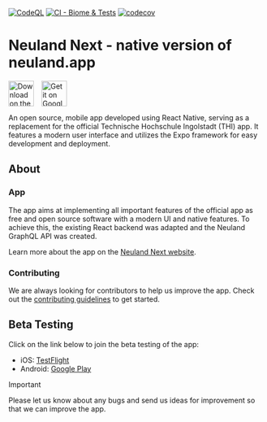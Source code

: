 [![CodeQL](https://github.com/neuland-ingolstadt/neuland.app-native/actions/workflows/codeql.yml/badge.svg)](https://github.com/neuland-ingolstadt/neuland.app-native/actions/workflows/codeql.yml)
[![CI - Biome & Tests](https://github.com/neuland-ingolstadt/neuland.app-native/actions/workflows/ci.yml/badge.svg)](https://github.com/neuland-ingolstadt/neuland.app-native/actions/workflows/ci.yml)
[![codecov](https://codecov.io/gh/neuland-ingolstadt/neuland.app-native/graph/badge.svg?token=P4TWL0KB1F)](https://codecov.io/gh/neuland-ingolstadt/neuland.app-native)

# Neuland Next - native version of neuland.app

<div style="display: flex; align-items: center; gap: 15px;">
  <a href="https://apps.apple.com/app/neuland-next/id1617096811">
    <img alt="Download on the App Store" src="assets/github/Apple_Badge_EN.svg" height="50px" />
  </a>
  <a href="https://play.google.com/store/apps/details?id=app.neuland">
    <img alt="Get it on Google Play" src="assets/github/Google_Badge_EN.svg" height="50px" />
  </a>
</div>

An open source, mobile app developed using React Native, serving as a replacement for the official Technische Hochschule Ingolstadt (THI) app.
It features a modern user interface and utilizes the Expo framework for easy development and deployment.

## About

### App

The app aims at implementing all important features of the official app as free and open source software with a modern UI and native features.
To achieve this, the existing React backend was adapted and the Neuland GraphQL API was created.

Learn more about the app on the [Neuland Next website](https://next.neuland.app).

### Contributing

We are always looking for contributors to help us improve the app.
Check out the [contributing guidelines](https://next.neuland.app/en/app/setup) to get started.

## Beta Testing

Click on the link below to join the beta testing of the app:

- iOS: [TestFlight](https://testflight.apple.com/join/PABWZys2)
- Android: [Google Play](https://play.google.com/store/apps/details?id=app.neuland)

> [!IMPORTANT]  
> Please let us know about any bugs and send us ideas for improvement so that we can improve the app.

